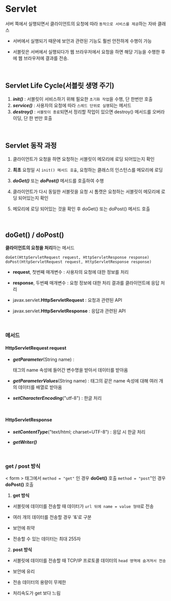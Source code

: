 ﻿# Servlet
서버 쪽에서 실행되면서 클라이언트의 요청에 따라 `동적으로 서비스를 제공`하는 자바 클래스

- 서버에서 실행되기 때문에 보안과 관련된 기능도 훨씬 안전하게 수행이 가능

- 서블릿은 서버에서 실행되다가 웹 브라우저에서 요청을 하면 해당 기능을 수행한 후에 웹 브라우저에 결과를 전송.
<br>

## Servlet Life Cycle(서블릿 생명 주기)

1. ***init()*** : 서블릿이 서비스하기 위해 필요한 `초기화 작업`을 수행, 단 한번만 호출
2. ***service()*** : 사용자의 요청에 따라 `스레드 단위로 실행`되는 메서드
3. ***destroy()*** : `서블릿이 종료`되면서 정리할 작업이 있으면 destroy() 메서드를 오버라이딩, 단 한 번만 호출
<br>

## Servlet 동작 과정

1. 클라이언트가 요청을 하면 요청하는 서블릿이 메모리에 로딩 되어있는지 확인

2. **최초** 요청일 시 `init() 메서드 호출`, 요청하는 클래스의 인스턴스를 메모리에 로딩
3. ***doGet()*** 또는 ***doPost()*** 메서드를 호출하여 수행
4. 클라이언트가 다시 동일한 서블릿을 요청 시 톰캣은 요청하는 서블릿이 메모리에 로딩 되어있는지 확인
5. 메모리에 로딩 되어있는 것을 확인 후 doGet() 또는 doPost() 메서드 호출
<br>

## doGet() / doPost()

**클라이언트의 요청을 처리**하는 메서드

    doGet(HttpServletRequest request, HttpServletResponse response)
    doPost(HttpServletRequest request, HttpServletResponse response)

- **request**, 첫번째 매개변수 : 사용자의 요청에 대한 정보를 처리

- **response**, 두번째 매개변수 : 요청 정보에 대한 처리 결과를 클라이언트에 응답 처리
- javax.servlet.**HttpServletRequest**  : 요청과 관련된 API
- javax.servlet.**HttpServletResponse** : 응답과 관련된 API
<br>

### 메서드

#### HttpServletRequest request

- ***getParameter***(String name) : <form> 태그의 name 속성에 들어간 변수명을 받아서 데이터를 받아옴

- ***getParameterValues***(String name) : <form> 태그의 같은 name 속성에 대해 여러 개의 데이터를 배열로 받아옴
- ***setCharacterEncoding***("utf-8") : 한글 처리
<br>
    
#### HttpServletResponse

- ***setContentType***("text/html; charset=UTF-8") : 응답 시 한글 처리

- ***getWriter()***
<br>

### get / post 방식

< form > 태그에서 `method = "get"` 인 경우 **doGet()** 호출 `method = "post`"인 경우 **doPost()** 호출

1. **get 방식**

- 서블릿에 데이터를 전송할 때 데이터가 `url 뒤에 name = value 형태`로 전송

- 여러 개의 데이터를 전송할 경우 '&'로 구분
- 보안에 취약
- 전송할 수 있는 데이터는 최대 255자

2. **post 방식**
- 서블릿에 데이터를 전송할 때 TCP/IP 프로토콜 데이터의 `head 영역에 숨겨져서 전송`

- 보안에 유리
- 전송 데이터의 용량이 무제한
- 처리속도가 get 보다 느림
